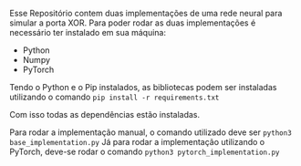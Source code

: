 Esse Repositório contem duas implementações de uma rede neural para simular a porta XOR.
Para poder rodar as duas implementações é necessário ter instalado em sua máquina:
- Python 
- Numpy
- PyTorch

Tendo o Python e o Pip instalados, as bibliotecas podem ser instaladas utilizando o comando ```pip install -r requirements.txt```

Com isso todas as dependências estão instaladas.

Para rodar a implementação manual, o comando utilizado deve ser ```python3 base_implementation.py```
Já para rodar a implementação utilizando o PyTorch, deve-se rodar o comando ```python3 pytorch_implementation.py```